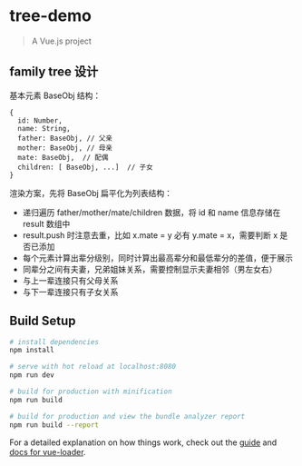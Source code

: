 # tree-demo

> A Vue.js project

## family tree 设计
基本元素 BaseObj 结构：
```
{
  id: Number,
  name: String,
  father: BaseObj, // 父亲
  mother: BaseObj, // 母亲
  mate: BaseObj,  // 配偶
  children: [ BaseObj, ...]  // 子女
}
```

渲染方案，先将 BaseObj 扁平化为列表结构：
- 递归遍历 father/mother/mate/children 数据，将 id 和 name 信息存储在 result 数组中
- result.push 时注意去重，比如 x.mate = y 必有 y.mate = x，需要判断 x 是否已添加
- 每个元素计算出辈分级别，同时计算出最高辈分和最低辈分的差值，便于展示
- 同辈分之间有夫妻，兄弟姐妹关系，需要控制显示夫妻相邻（男左女右）
- 与上一辈连接只有父母关系
- 与下一辈连接只有子女关系


## Build Setup

``` bash
# install dependencies
npm install

# serve with hot reload at localhost:8080
npm run dev

# build for production with minification
npm run build

# build for production and view the bundle analyzer report
npm run build --report
```

For a detailed explanation on how things work, check out the [guide](http://vuejs-templates.github.io/webpack/) and [docs for vue-loader](http://vuejs.github.io/vue-loader).
